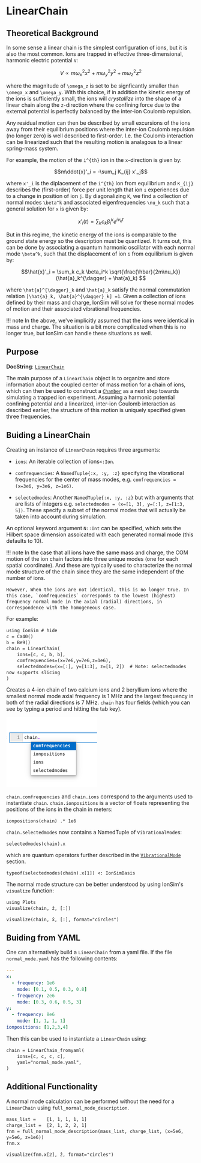 # LinearChain

## Theoretical Background

In some sense a linear chain is the simplest configuration of ions, but it is also the most common. Ions are trapped in effective three-dimensional, harmonic electric potential ``V``:

```math
V \propto m\omega_x^2x^2 + m\omega_y^2y^2 + m\omega_z^2z^2
```

where the magnitude of ``\omega_z`` is set to be signficantly smaller than ``\omega_x`` and ``\omega_y``. With this choice, if in addition the kinetic energy of the ions is sufficiently small, the ions will *crystallize* into the shape of a linear chain along the ``z``-direction where the confining force due to the external potential is perfectly balanced by the inter-ion Coulomb repulsion. 


Any residual motion can then be described by small excursions of the ions away from their equilibrium positions where the inter-ion Coulomb repulsion (no longer zero) is well described to first-order. I.e. the Coulomb interaction can be linearized such that the resulting motion is analagous to a linear spring-mass system. 

For example, the motion of the ``i^{th}`` ion in the ``x``-direction is given by:

```math
m\ddot{x}'_i = -\sum_j K_{ij} x'_j
```

where ``x'_i`` is the diplacement of the ``i^{th}`` ion from equilibrium and ``K_{ij}`` describes the (first-order) force per unit length that ion `i` experiences due to a change in position of ion `j`. By diagonalizing ``K``, we find a collection of normal modes ``\beta^k`` and associated eigenfrequencies ``\nu_k`` such that a general solution for ``x`` is given by:

```math
x'_i(t) = \sum_k c_k \beta^k_i e^{i\nu_k t}
```

But in this regime, the kinetic energy of the ions is comparable to the ground state energy so the description must be quantized. It turns out, this can be done by associating a quantum harmonic oscillator with each normal mode ``\beta^k``, such that the displacement of ion ``i`` from equilibrium is given by:

```math
\hat{x}'_i = \sum_k c_k \beta_i^k \sqrt{\frac{\hbar}{2m\nu_k}}(\hat{a}_k^{\dagger} + \hat{a}_k) 
```

where ``\hat{a}^{\dagger}_k`` and  ``\hat{a}_k`` satisfy the normal commutation relation ``[\hat{a}_k, \hat{a}^{\dagger}_k] =1``. Given a collection of ions defined by their mass and charge, IonSim will solve for these normal modes of motion and their associated vibrational frequencies. 

!!! note
    In the above, we've implicitly assumed that the ions were identical in mass and charge. The situation is a bit more complicated when this is no longer true, but IonSim can handle these situations as well.

## Purpose

**DocString**: [`LinearChain`](@ref)

The main purpose of a `LinearChain` object is to organize and store information about the coupled center of mass motion for a chain of ions, which can then be used to construct a [`Chamber`](@ref) as a next step towards simulating a trapped ion experiment. Assuming a harmonic potential confining potential and a linearized, inter-ion Coulomb interaction as described earlier, the structure of this motion is uniquely specified given three frequencies. 

## Buiding a LinearChain

Creating an instance of `LinearChain` requires three arguments:

+ `ions`: An iterable collection of ions`<:Ion`.
- `comfrequencies`: A `NamedTuple{:x, :y, :z}` specifying the vibrational frequencies for the center of mass modes, e.g. `comfrequencies = (x=3e6, y=3e6, z=1e6)`.
+ `selectedmodes`: Another `NamedTuple{:x, :y, :z}` but with arguments that are lists of integers e.g. `selectedmodes = (x=[1, 3], y=[:], z=[1:3, 5])`. These specify a subset of the normal modes that will actually be taken into account during simulation.

An optional keyword argument `N::Int` can be specified, which sets the Hilbert space dimension assoicated with each generated normal mode (this defaults to 10).


!!! note
    In the case that all ions have the same mass and charge, the COM motion of the ion chain factors into three unique modes (one for each spatial coordinate). And these are typically used to characterize the normal mode structure of the chain since they are the same independent of the number of ions. 
    
    However, When the ions are not identical, this is no longer true. In this case, `comfrequencies` corresponds to the lowest (highest) frequency normal mode in the axial (radial) directions, in correspondence with the homogeneous case.

For example:

```@example lc1
using IonSim # hide
c = Ca40()
b = Be9()
chain = LinearChain(
    ions=[c, c, b, b],
    comfrequencies=(x=7e6,y=7e6,z=1e6), 
    selectedmodes=(x=[:], y=[1:3], z=[1, 2])  # Note: selectedmodes now supports slicing
)
```

Creates a 4-ion chain of two calcium ions and 2 beryllium ions where the smallest normal mode axial frequency is 1 MHz and the largest frequency in both of the radial directions is 7 MHz. `chain` has four fields (which you can see by typing a period and hitting the tab key).

![](../assets/tab-completion-example.png)

`chain.comfrequencies` and `chain.ions` correspond to the arguments used to instantiate `chain`. `chain.ionpositions` is a vector of floats representing the positions of the ions in the chain in meters:

```@example lc1
ionpositions(chain) .* 1e6
```

`chain.selectedmodes` now contains a NamedTuple of `VibrationalMode`s:

```@example lc1
selectedmodes(chain).x
```

which are quantum operators further described in the [`VibrationalMode`](@ref) section.

```@example lc1
typeof(selectedmodes(chain).x[1]) <: IonSimBasis
```

The normal mode structure can be better understood by using IonSim's `visualize` function:

```@example lc1
using Plots
visualize(chain, ẑ, [:])
```


```@example lc1
visualize(chain, x̂, [:], format="circles")
```

## Buiding from YAML
One can alternatively build a `LinearChain` from a yaml file. If the file `normal_mode.yaml` has the following contents:

```yaml
---
x:
  - frequency: 1e6
    mode: [0.1, 0.5, 0.3, 0.8]
  - frequency: 2e6
    mode: [0.3, 0.6, 0.5, 3]
y:
  - frequency: 8e6
    mode: [1, 1, 1, 1]
ionpositions: [1,2,3,4]
```

Then this can be used to instantiate a `LinearChain` using:

```@example lc1
chain = LinearChain_fromyaml(
    ions=[c, c, c, c],
    yaml="normal_mode.yaml",  
)
```
## Additional Functionality

A normal mode calculation can be performed without the need for a `LinearChain` using `full_normal_mode_description`.

```@example lc1
mass_list =    [1, 1, 1, 1, 1]
charge_list =  [2, 1, 2, 2, 1]
fnm = full_normal_mode_description(mass_list, charge_list, (x=5e6, y=5e6, z=1e6))
fnm.x
```

```@example lc1
visualize(fnm.x[2], ẑ, format="circles")
```